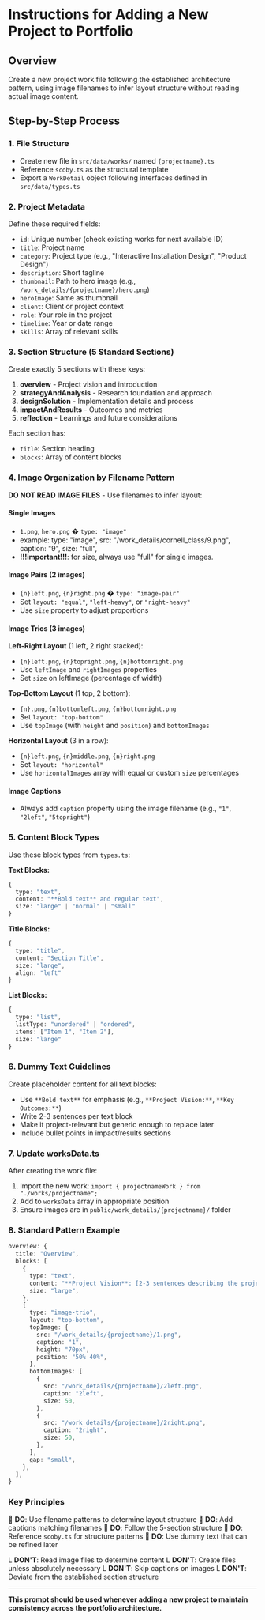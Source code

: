 # Instructions for Adding a New Project to Portfolio

## Overview

Create a new project work file following the established architecture pattern, using image filenames to infer layout structure without reading actual image content.

## Step-by-Step Process

### 1. File Structure

- Create new file in `src/data/works/` named `{projectname}.ts`
- Reference `scoby.ts` as the structural template
- Export a `WorkDetail` object following interfaces defined in `src/data/types.ts`

### 2. Project Metadata

Define these required fields:

- `id`: Unique number (check existing works for next available ID)
- `title`: Project name
- `category`: Project type (e.g., "Interactive Installation Design", "Product Design")
- `description`: Short tagline
- `thumbnail`: Path to hero image (e.g., `/work_details/{projectname}/hero.png`)
- `heroImage`: Same as thumbnail
- `client`: Client or project context
- `role`: Your role in the project
- `timeline`: Year or date range
- `skills`: Array of relevant skills

### 3. Section Structure (5 Standard Sections)

Create exactly 5 sections with these keys:

1. **overview** - Project vision and introduction
2. **strategyAndAnalysis** - Research foundation and approach
3. **designSolution** - Implementation details and process
4. **impactAndResults** - Outcomes and metrics
5. **reflection** - Learnings and future considerations

Each section has:

- `title`: Section heading
- `blocks`: Array of content blocks

### 4. Image Organization by Filename Pattern

**DO NOT READ IMAGE FILES** - Use filenames to infer layout:

#### Single Images

- `1.png`, `hero.png` � `type: "image"`
- example: type: "image",
  src: "/work_details/cornell_class/9.png",
  caption: "9",
  size: "full",
- **!!!important!!!**: for size, always use "full" for single images.

#### Image Pairs (2 images)

- `{n}left.png`, `{n}right.png` � `type: "image-pair"`
- Set `layout: "equal"`, `"left-heavy"`, or `"right-heavy"`
- Use `size` property to adjust proportions

#### Image Trios (3 images)

**Left-Right Layout** (1 left, 2 right stacked):

- `{n}left.png`, `{n}topright.png`, `{n}bottomright.png`
- Use `leftImage` and `rightImages` properties
- Set `size` on leftImage (percentage of width)

**Top-Bottom Layout** (1 top, 2 bottom):

- `{n}.png`, `{n}bottomleft.png`, `{n}bottomright.png`
- Set `layout: "top-bottom"`
- Use `topImage` (with `height` and `position`) and `bottomImages`

**Horizontal Layout** (3 in a row):

- `{n}left.png`, `{n}middle.png`, `{n}right.png`
- Set `layout: "horizontal"`
- Use `horizontalImages` array with equal or custom `size` percentages

#### Image Captions

- Always add `caption` property using the image filename (e.g., `"1"`, `"2left"`, `"5topright"`)

### 5. Content Block Types

Use these block types from `types.ts`:

**Text Blocks:**

```typescript
{
  type: "text",
  content: "**Bold text** and regular text",
  size: "large" | "normal" | "small"
}
```

**Title Blocks:**

```typescript
{
  type: "title",
  content: "Section Title",
  size: "large",
  align: "left"
}
```

**List Blocks:**

```typescript
{
  type: "list",
  listType: "unordered" | "ordered",
  items: ["Item 1", "Item 2"],
  size: "large"
}
```

### 6. Dummy Text Guidelines

Create placeholder content for all text blocks:

- Use `**Bold text**` for emphasis (e.g., `**Project Vision:**`, `**Key Outcomes:**`)
- Write 2-3 sentences per text block
- Make it project-relevant but generic enough to replace later
- Include bullet points in impact/results sections

### 7. Update worksData.ts

After creating the work file:

1. Import the new work: `import { projectnameWork } from "./works/projectname";`
2. Add to `worksData` array in appropriate position
3. Ensure images are in `public/work_details/{projectname}/` folder

### 8. Standard Pattern Example

```typescript
overview: {
  title: "Overview",
  blocks: [
    {
      type: "text",
      content: "**Project Vision**: [2-3 sentences describing the project]",
      size: "large",
    },
    {
      type: "image-trio",
      layout: "top-bottom",
      topImage: {
        src: "/work_details/{projectname}/1.png",
        caption: "1",
        height: "70px",
        position: "50% 40%",
      },
      bottomImages: [
        {
          src: "/work_details/{projectname}/2left.png",
          caption: "2left",
          size: 50,
        },
        {
          src: "/work_details/{projectname}/2right.png",
          caption: "2right",
          size: 50,
        },
      ],
      gap: "small",
    },
  ],
}
```

### Key Principles

 **DO**: Use filename patterns to determine layout structure
 **DO**: Add captions matching filenames
 **DO**: Follow the 5-section structure
 **DO**: Reference `scoby.ts` for structure patterns
 **DO**: Use dummy text that can be refined later

L **DON'T**: Read image files to determine content
L **DON'T**: Create files unless absolutely necessary
L **DON'T**: Skip captions on images
L **DON'T**: Deviate from the established section structure

---

**This prompt should be used whenever adding a new project to maintain consistency across the portfolio architecture.**

